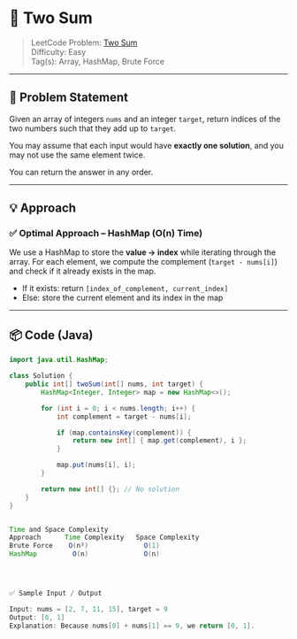 # 🧮 Two Sum

> LeetCode Problem: [Two Sum](https://leetcode.com/problems/two-sum/)  
> Difficulty: Easy  
> Tag(s): Array, HashMap, Brute Force

---

## 📝 Problem Statement

Given an array of integers `nums` and an integer `target`, return indices of the two numbers such that they add up to `target`.

You may assume that each input would have **exactly one solution**, and you may not use the same element twice.

You can return the answer in any order.

---

## 💡 Approach

### ✅ Optimal Approach – HashMap (O(n) Time)

We use a HashMap to store the **value → index** while iterating through the array. For each element, we compute the complement (`target - nums[i]`) and check if it already exists in the map.

- If it exists: return `[index_of_complement, current_index]`
- Else: store the current element and its index in the map

---

## 📦 Code (Java)

```java
import java.util.HashMap;

class Solution {
    public int[] twoSum(int[] nums, int target) {
        HashMap<Integer, Integer> map = new HashMap<>();

        for (int i = 0; i < nums.length; i++) {
            int complement = target - nums[i];

            if (map.containsKey(complement)) {
                return new int[] { map.get(complement), i };
            }

            map.put(nums[i], i);
        }

        return new int[] {}; // No solution
    }
}


Time and Space Complexity
Approach	  Time Complexity	Space Complexity
Brute Force	   O(n²)	          O(1)
HashMap      	O(n)	          O(n)




✅ Sample Input / Output

Input: nums = [2, 7, 11, 15], target = 9  
Output: [0, 1]
Explanation: Because nums[0] + nums[1] == 9, we return [0, 1].
